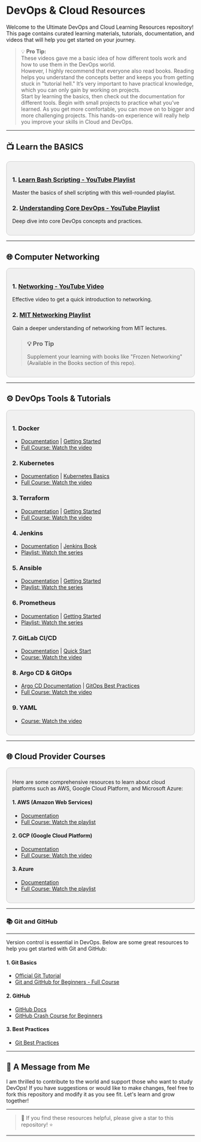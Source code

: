 # DevOps & Cloud Resources

Welcome to the Ultimate DevOps and Cloud Learning Resources repository! This page contains curated learning materials, tutorials, documentation, and videos that will help you get started on your journey.

> 💡 **Pro Tip:**  
> These videos gave me a basic idea of how different tools work and how to use them in the DevOps world.  
> However, I highly recommend that everyone also read books. Reading helps you understand the concepts better and keeps you from getting stuck in "tutorial hell." It’s very important to have practical knowledge, which you can only gain by working on projects.  
> Start by learning the basics, then check out the documentation for different tools. Begin with small projects to practice what you’ve learned. As you get more comfortable, you can move on to bigger and more challenging projects. This hands-on experience will really help you improve your skills in Cloud and DevOps.

---

## 📺 Learn the BASICS

<div style="background-color:#f0f0f0; padding:15px; border-radius:10px; border:1px solid #ccc;">
  
  <h3>1. <a href="https://youtube.com/playlist?list=PLT98CRl2KxKGj-VKtApD8-zCqSaN2mD4w" target="_blank">Learn Bash Scripting - YouTube Playlist</a></h3>
  <p>Master the basics of shell scripting with this well-rounded playlist.</p>

  <h3>2. <a href="https://youtube.com/playlist?list=PLOspHqNVtKAAm1dmyiR9WMmw1UBoOwZVj" target="_blank">Understanding Core DevOps - YouTube Playlist</a></h3>
  <p>Deep dive into core DevOps concepts and practices.</p>

</div>

---

## 🌐 Computer Networking

<div style="background-color:#f0f0f0; padding:15px; border-radius:10px; border:1px solid #ccc;">
  
<h3>1. <a href="https://youtu.be/IPvYjXCsTg8?si=eG5Hex-T42AR92Ik" target="_blank">Networking - YouTube Video</a></h3>
<p>Effective video to get a quick introduction to networking.</p>

<h3>2. <a href="https://youtube.com/playlist?list=PLBMO3ORTdwldCqlHVcbJSOa3GxLS6bpeE&si=pUnCe9oW-G9dd014" target="_blank">MIT Networking Playlist</a></h3>
<p>Gain a deeper understanding of networking from MIT lectures.</p>


  ><h3>💡 Pro Tip</h3>
  ><p>Supplement your learning with books like "Frozen Networking" (Available in the Books section of this repo).</p>

</div>

---

## ⚙️ DevOps Tools & Tutorials

<div style="background-color:#f0f0f0; padding:15px; border-radius:10px; border:1px solid #ccc;">

  <h3>1. Docker</h3>
<ul>
  <li><a href="https://docs.docker.com/" target="_blank">Documentation</a> | <a href="https://docs.docker.com/get-started/" target="_blank">Getting Started</a></li>
  <li><a href="https://youtu.be/RqTEHSBrYFw?si=aSBt6H37rSbddHch" target="_blank">Full Course: Watch the video</a></li>
</ul>

  <h3>2. Kubernetes</h3>
<ul>
  <li><a href="https://kubernetes.io/docs/home/" target="_blank">Documentation</a> | <a href="https://kubernetes.io/docs/tutorials/kubernetes-basics/" target="_blank">Kubernetes Basics</a></li>
  <li><a href="https://youtu.be/2T86xAtR6Fo?si=H8mI37Xh06Qit2KI" target="_blank">Full Course: Watch the video</a></li>
</ul>

  <h3>3. Terraform</h3>
<ul>
  <li><a href="https://www.terraform.io/docs" target="_blank">Documentation</a> | <a href="https://learn.hashicorp.com/collections/terraform" target="_blank">Getting Started</a></li>
  <li><a href="https://youtu.be/7xngnjfIlK4?si=_gmSYu8dV0j0m136" target="_blank">Full Course: Watch the video</a></li>
</ul>

 <h3>4. Jenkins</h3>
<ul>
  <li><a href="https://www.jenkins.io/doc/" target="_blank">Documentation</a> | <a href="https://www.jenkins.io/doc/book/" target="_blank">Jenkins Book</a></li>
  <li><a href="https://youtube.com/playlist?list=PL6flErFppaj35spJjPy41-lruDjw2kRV-&si=VAdeqNxdRFMkgjYh" target="_blank">Playlist: Watch the series</a></li>
</ul>

  <h3>5. Ansible</h3>
<ul>
  <li><a href="https://docs.ansible.com/ansible/latest/index.html" target="_blank">Documentation</a> | <a href="https://docs.ansible.com/ansible/latest/user_guide/index.html" target="_blank">Getting Started</a></li>
  <li><a href="https://youtube.com/playlist?list=PLhW3qG5bs-L_ZCOA4zNPSoGbnVQ-rp_dG&si=1Mtqy5-l0R5eqEGR" target="_blank">Playlist: Watch the series</a></li>
</ul>

<h3>6. Prometheus</h3>
<ul>
  <li><a href="https://prometheus.io/docs/introduction/overview/" target="_blank">Documentation</a> | <a href="https://prometheus.io/docs/introduction/getting_started/" target="_blank">Getting Started</a></li>
  <li><a href="https://youtube.com/playlist?list=PLyBW7UHmEXgylLwxdVbrBQJ-fJ_jMvh8h&si=My0UU1QQWjoc0PCH" target="_blank">Playlist: Watch the series</a></li>
</ul>

 <h3>7. GitLab CI/CD</h3>
<ul>
  <li><a href="https://docs.gitlab.com/ee/ci/" target="_blank">Documentation</a> | <a href="https://docs.gitlab.com/ee/ci/quick_start/" target="_blank">Quick Start</a></li>
  <li><a href="https://youtu.be/Typ9U6k6g5s?si=CSIE_S8A7Et7jFk_" target="_blank">Course: Watch the video</a></li>
</ul>

 <h3>8. Argo CD & GitOps</h3>
<ul>
  <li><a href="https://argo-cd.readthedocs.io/en/stable/" target="_blank">Argo CD Documentation</a> | <a href="https://www.gitops.tech/" target="_blank">GitOps Best Practices</a></li>
  <li><a href="https://youtu.be/MeU5_k9ssrs?si=LhshZSlrFNdZ5gm_" target="_blank">Full Course: Watch the video</a></li>
</ul>

  <h3>9. YAML</h3>
<ul>
  <li><a href="https://youtu.be/IA90BTozdow?si=VDvCEt8Y1oblBYiW" target="_blank">Course: Watch the video</a></li>
</ul>


</div>

---

## 🌐 Cloud Provider Courses

<div style="background-color:#f0f0f0; padding:15px; border-radius:10px; border:1px solid #ccc;">

  <p>Here are some comprehensive resources to learn about cloud platforms such as AWS, Google Cloud Platform, and Microsoft Azure:</p>
  
  <h4>1. AWS (Amazon Web Services)</h4>
  <ul>
    <li><a href="https://aws.amazon.com/documentation/" target="_blank">Documentation</a></li>
    <li><a href="https://www.youtube.com/playlist?list=aws-full-course" target="_blank">Full Course: Watch the playlist</a></li>
  </ul>

  <h4>2. GCP (Google Cloud Platform)</h4>
  <ul>
    <li><a href="https://cloud.google.com/docs" target="_blank">Documentation</a></li>
    <li><a href="https://www.youtube.com/watch?v=some-gcp-course-link" target="_blank">Full Course: Watch the video</a></li>
  </ul>

  <h4>3. Azure</h4>
  <ul>
    <li><a href="https://docs.microsoft.com/en-us/azure/?view=azure-devops" target="_blank">Documentation</a></li>
    <li><a href="https://www.youtube.com/playlist?list=azure-full-course" target="_blank">Full Course: Watch the playlist</a></li>
  </ul>

</div>

---

  <h3>📚 Git and GitHub</h3>
  <hr>
  <p>Version control is essential in DevOps. Below are some great resources to help you get started with Git and GitHub:</p>
  
  <h4>1. Git Basics</h4>
  <ul>
    <li><a href="https://git-scm.com/docs/gittutorial" target="_blank">Official Git Tutorial</a></li>
    <li><a href="https://www.youtube.com/watch?v=RGOj5yH7evk" target="_blank">Git and GitHub for Beginners - Full Course</a></li>
  </ul>

  <h4>2. GitHub</h4>
  <ul>
    <li><a href="https://docs.github.com/en/get-started" target="_blank">GitHub Docs</a></li>
    <li><a href="https://www.youtube.com/watch?v=0fYo9KcVgO8" target="_blank">GitHub Crash Course for Beginners</a></li>
  </ul>

  <h4>3. Best Practices</h4>
  <ul>
    <li><a href="https://www.atlassian.com/git/tutorials/comparing/git-best-practices" target="_blank">Git Best Practices</a></li>
  </ul>

</div>

---

## 🌟 A Message from Me

 I am thrilled to contribute to the world and support those who want to study DevOps! If you have suggestions or would like to make changes, feel free to fork this repository and modify it as you see fit. Let's learn and grow together!

---

> 💬 If you find these resources helpful, please give a star to this repository! ⭐

---

